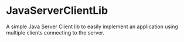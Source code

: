 JavaServerClientLib
===================

A simple Java Server Client lib to easily implement an application using multiple clients connecting to the server.
